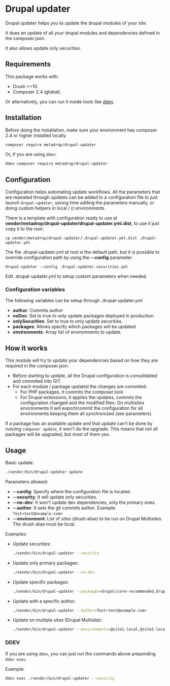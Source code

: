 # Drupal updater

Drupal updater helps you to update the drupal modules of your site.

It does an update of all your drupal modules and dependencies defined in the composer.json.

It also allows update only securities.

## Requirements

This package works with:

- Drush >=10.
- Composer 2.4 (global).

Or alternatively, you can run it inside tools like [ddev](https://ddev.com).

## Installation

Before doing the installation, make sure your environment has composer 2.4 or higher installed locally.

```bash
composer require metadrop/drupal-updater
```

Or, if you are using `ddev`:
```bash
ddev composer require metadrop/drupal-updater
```

## Configuration

Configuration helps automating update workflows. All the parameters that are repeated through updates
can be added to a configuration file to just launch `drupal-updater`, saving time adding the parameters manually,
or doing custom helpers in local / ci environments.

There is a template with configuration ready to use at **vendor/metadrop/drupal-updater/drupal-updater.yml.dist**, to use it just copy it to the root:

```
cp vendor/metadrop/drupal-updater/.drupal-updater.yml.dist .drupal-updater.yml
```

The file .drupal-updater.yml at root is the default path, but it is possible to override configuration path by using the **--config** parameter:

```
drupal-updater --config .drupal-updater.securities.yml
```

Edit .drupal-updater.yml to setup custom parameters when needed.

### Configuration variables

The following variables can be setup through .drupal-updater.yml

- **author**: Commits author
- **noDev**: Set to true to only update packages deployed in production.
- **onlySecurities**: Set to true to only update securities.
- **packages**: Allows specify which packages will be updated.
- **environments**: Array list of environments to update.


## How it works


This module will try to update your dependencies based on how they are required in the composer.json.

- Before starting to update, all the Drupal configuration is consolidated and commited into GIT.
- For each module / package updated the changes are commited:
  - For PHP packages, it commits the composer.lock
  - For Drupal extensions, it applies the updates, commits the configuration changed and the modified files. On multisites environments it will export/commit the configuration for all environments keeping them all synchronized (see parameters).

If a package has an available update and that update can't be done by running `composer update`, it won't do the upgrade. This means that not all packages will be upgraded, but most of them yes.

## Usage

Basic update:

```bash
./vendor/bin/drupal-updater update
```

Parameters allowed:

- **--config**: Specify where the configuration file is located.
- **--security**: It will update only securities.
- **--no-dev**: It won't update dev dependencies, only the primary ones.
- **--author**: It sets the git commits author. Example: `Test<test@example.com>`
- **--environment**: List of sites (drush alias) to be run on Drupal Multisites. The drush alias must be local.

Examples:

- Update securities:

  ```bash
  ./vendor/bin/drupal-updater --security
  ```

- Update only primary packages:

  ```bash
  ./vendor/bin/drupal-updater --no-dev
  ```

- Update specific packages:

  ```bash
  ./vendor/bin/drupal-updater --packages=drupal/core-recommended,drupal/core-dev
  ```

- Update with a specific author:

  ```bash
  ./vendor/bin/drupal-updater --author=Test<test@example.com>
  ```

- Update on multiple sites (Drupal Multisite):

  ```bash
  ./vendor/bin/drupal-updater --environments=@site1.local,@site2.local,@site3.local,@site4.local
  ```

### DDEV

If you are using `ddev`, you can just run the commands above prepending `ddev exec`.

Example:

  ```bash
  ddev exec ./vendor/bin/drupal-updater --security
  ```
